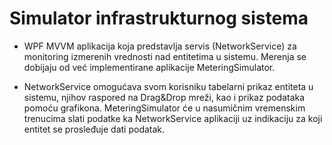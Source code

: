 # Simulator infrastrukturnog sistema


* WPF MVVM aplikacija koja predstavlja servis (NetworkService) za monitoring izmerenih vrednosti nad entitetima u sistemu. Merenja se dobijaju od već implementirane aplikacije MeteringSimulator.

* NetworkService omogućava svom korisniku tabelarni prikaz entiteta u sistemu, njihov raspored na Drag&Drop mreži, kao i prikaz podataka pomoću grafikona. MeteringSimulator će u nasumičnim vremenskim trenucima slati podatke ka NetworkService aplikaciji uz indikaciju za koji entitet se prosleđuje dati podatak.



